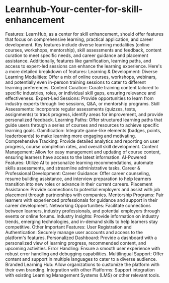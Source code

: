 # Learnhub-Your-center-for-skill-enhancement
Features:
LearnHub, as a center for skill enhancement, should offer features that focus on comprehensive learning, practical application, and career development. Key features include diverse learning modalities (online courses, workshops, mentorship), skill assessments and feedback, content curation to meet specific needs, and career guidance and placement assistance. Additionally, features like gamification, learning paths, and access to expert-led sessions can enhance the learning experience. 
Here's a more detailed breakdown of features:
Learning & Development:
Diverse Learning Modalities:
Offer a mix of online courses, workshops, webinars, and potentially even in-person training sessions to cater to different learning preferences. 
Content Curation:
Curate training content tailored to specific industries, roles, or individual skill gaps, ensuring relevance and effectiveness. 
Expert-Led Sessions:
Provide opportunities to learn from industry experts through live sessions, Q&A, or mentorship programs. 
Skill Assessments:
Incorporate regular assessments (quizzes, tests, assignments) to track progress, identify areas for improvement, and provide personalized feedback. 
Learning Paths:
Offer structured learning paths that guide users through a series of courses and resources to achieve specific learning goals. 
Gamification:
Integrate game-like elements (badges, points, leaderboards) to make learning more engaging and motivating. 
Comprehensive Tracking:
Provide detailed analytics and reporting on user progress, course completion rates, and overall skill development. 
Content Management:
Allow for easy management and updating of course content, ensuring learners have access to the latest information. 
AI-Powered Features:
Utilize AI to personalize learning recommendations, automate skills assessments, and streamline administrative tasks. 
Career & Professional Development:
Career Guidance:
Offer career counseling, resume building assistance, and interview preparation to help learners transition into new roles or advance in their current careers. 
Placement Assistance:
Provide connections to potential employers and assist with job placement through partnerships with companies. 
Mentorship Programs:
Pair learners with experienced professionals for guidance and support in their career development. 
Networking Opportunities:
Facilitate connections between learners, industry professionals, and potential employers through events or online forums. 
Industry Insights:
Provide information on industry trends, emerging technologies, and in-demand skills to help learners stay competitive. 
Other Important Features:
User Registration and Authentication: Securely manage user accounts and access to the platform's features. 
Personalized Dashboard: Provide a dashboard with a personalized view of learning progress, recommended content, and upcoming activities. 
Error Handling: Ensure a smooth user experience with robust error handling and debugging capabilities. 
Multilingual Support: Offer content and support in multiple languages to cater to a diverse audience. 
Branded Learning Hub: Allow organizations to customize the platform with their own branding. 
Integration with other Platforms: Support integration with existing Learning Management Systems (LMS) or other relevant tools. 
